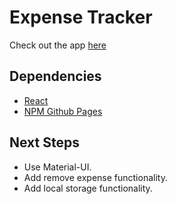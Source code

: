 # Expense Tracker

Check out the app [here](https://ioannis-sporidis.github.io/ra-expense-tracker/)

## Dependencies

- [React](https://reactjs.org/)
- [NPM Github Pages](https://www.npmjs.com/package/gh-pages)

## Next Steps
- Use Material-UI.
- Add remove expense functionality.
- Add local storage functionality.
